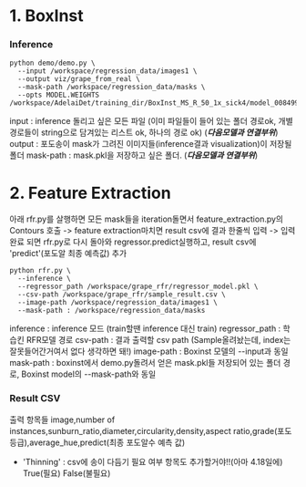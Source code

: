 # 1. BoxInst

### Inference

```
python demo/demo.py \
  --input /workspace/regression_data/images1 \
  --output viz/grape_from_real \
  --mask-path /workspace/regression_data/masks \
  --opts MODEL.WEIGHTS /workspace/AdelaiDet/training_dir/BoxInst_MS_R_50_1x_sick4/model_0084999.pth
```

input : inference 돌리고 싶은 모든 파일 (이미 파일들이 들어 있는 폴더 경로ok, 개별 경로들이 string으로 담겨있는 리스트 ok, 하나의 경로 ok) (***다음모델과 연결부위***)
output : 포도송이 mask가 그려진 이미지들(inference결과 visualization)이 저장될 폴더
mask-path : mask.pkl을 저장하고 싶은 폴더. (***다음모델과 연결부위***)

# 2. Feature Extraction

아래 rfr.py를 살행하면 모든 mask들을 iteration돌면서 feature_extraction.py의 Contours 호출 -> feature extraction마치면 result csv에 결과 한줄씩 입력 -> 입력 완료 되면 rfr.py로 다시 돌아와 regressor.predict실행하고, result csv에 'predict'(포도알 최종 예측값) 추가
```
python rfr.py \
  --inference \
  --regressor_path /workspace/grape_rfr/regressor_model.pkl \
  --csv-path /workspace/grape_rfr/sample_result.csv \
  --image-path /workspace/regression_data/images1 \
  --mask-path : /workspace/regression_data/masks
```

inference : inference 모드 (train할땐 inference 대신 train)
regressor_path : 학습킨 RFR모델 경로
csv-path : 결과 출력할 csv path (Sample올려놨는데, index는 잘못들어간거여서 없다 생각하면 돼!)
image-path : Boxinst 모델의 --input과 동일
mask-path : boxinst에서 demo.py돌려서 얻은 mask.pkl들 저장되어 있는 폴더 경로, Boxinst model의 --mask-path와 동일



### Result CSV
출력 항목들
image,number of instances,sunburn_ratio,diameter,circularity,density,aspect ratio,grade(포도 등급),average_hue,predict(최종 포도알수 예측 값)

- 'Thinning' : csv에 송이 다듬기 필요 여부 항목도 추가할거야!!(아마 4.18일에) True(필요) False(불필요)